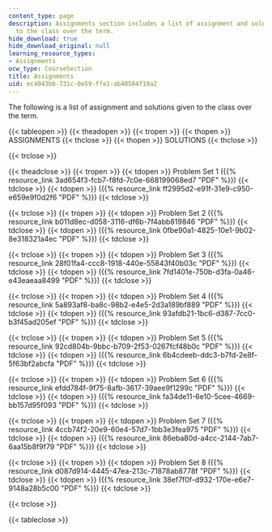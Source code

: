 ```yaml
---
content_type: page
description: Assignments section includes a list of assignment and solutions given
  to the class over the term.
hide_download: true
hide_download_original: null
learning_resource_types:
- Assignments
ocw_type: CourseSection
title: Assignments
uid: ec4043bb-731c-0e59-ffe1-ab40584f19a2
---
```


The following is a list of assignment and solutions given to the class over the term.

{{< tableopen >}}
{{< theadopen >}}
{{< tropen >}}
{{< thopen >}}
ASSIGNMENTS
{{< thclose >}}
{{< thopen >}}
SOLUTIONS
{{< thclose >}}

{{< trclose >}}

{{< theadclose >}}
{{< tropen >}}
{{< tdopen >}}
Problem Set 1 ({{% resource_link 3ad654f3-fcb7-f8fd-7c0e-668199068ed7 "PDF" %}})
{{< tdclose >}}
{{< tdopen >}}
({{% resource_link ff2995d2-e91f-31e9-c950-e659e9f0d2f6 "PDF" %}})
{{< tdclose >}}

{{< trclose >}}
{{< tropen >}}
{{< tdopen >}}
Problem Set 2 ({{% resource_link b011d8ec-d058-3116-df6b-7f4abb819846 "PDF" %}})
{{< tdclose >}}
{{< tdopen >}}
({{% resource_link 0fbe90a1-4825-10e1-9b02-8e318321a4ec "PDF" %}})
{{< tdclose >}}

{{< trclose >}}
{{< tropen >}}
{{< tdopen >}}
Problem Set 3 ({{% resource_link 28f01fa4-ccc8-1918-440e-55843f40b03c "PDF" %}})
{{< tdclose >}}
{{< tdopen >}}
({{% resource_link 7fd1401e-750b-d3fa-0a46-e43eaeaa8499 "PDF" %}})
{{< tdclose >}}

{{< trclose >}}
{{< tropen >}}
{{< tdopen >}}
Problem Set 4 ({{% resource_link 5a893af8-ba8c-98b2-e4e5-2d3a189bf889 "PDF" %}})
{{< tdclose >}}
{{< tdopen >}}
({{% resource_link 93afdb21-1bc6-d387-7cc0-b3f45ad205ef "PDF" %}})
{{< tdclose >}}

{{< trclose >}}
{{< tropen >}}
{{< tdopen >}}
Problem Set 5 ({{% resource_link 92cd804b-9bbc-b709-2f53-0267fcf48b0c "PDF" %}})
{{< tdclose >}}
{{< tdopen >}}
({{% resource_link 6b4cdeeb-ddc3-b7fd-2e8f-5f63bf2abcfa "PDF" %}})
{{< tdclose >}}

{{< trclose >}}
{{< tropen >}}
{{< tdopen >}}
Problem Set 6 ({{% resource_link efdd784f-9f75-8afb-3617-39aee9f1299c "PDF" %}})
{{< tdclose >}}
{{< tdopen >}}
({{% resource_link fa34de11-6e10-5cee-4669-bb157d95f093 "PDF" %}})
{{< tdclose >}}

{{< trclose >}}
{{< tropen >}}
{{< tdopen >}}
Problem Set 7 ({{% resource_link 4ccb74f2-20e9-60e4-57d7-1bb3e3fea975 "PDF" %}})
{{< tdclose >}}
{{< tdopen >}}
({{% resource_link 86eba80d-a4cc-2144-7ab7-6aa15b8f9f79 "PDF" %}})
{{< tdclose >}}

{{< trclose >}}
{{< tropen >}}
{{< tdopen >}}
Problem Set 8 ({{% resource_link d087d914-4445-47ea-213c-71878ab8778f "PDF" %}})
{{< tdclose >}}
{{< tdopen >}}
({{% resource_link 38ef7f0f-d932-170e-e6e7-9148a28b5c00 "PDF" %}})
{{< tdclose >}}

{{< trclose >}}

{{< tableclose >}}